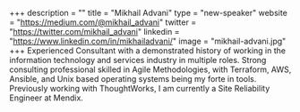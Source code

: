+++
description = ""
title = "Mikhail Advani"
type = "new-speaker"
website = "https://medium.com/@mikhail_advani"
twitter = "https://twitter.com/mikhail_advani"
linkedin = "https://www.linkedin.com/in/mikhailadvani/"
image = "mikhail-advani.jpg"
+++
Experienced Consultant with a demonstrated history of working in the information technology and services industry in multiple roles. Strong consulting professional skilled in Agile Methodologies, with Terraform, AWS, Ansible, and Unix based operating systems being my forte in tools. Previously working with ThoughtWorks, I am currently a Site Reliability Engineer at Mendix.